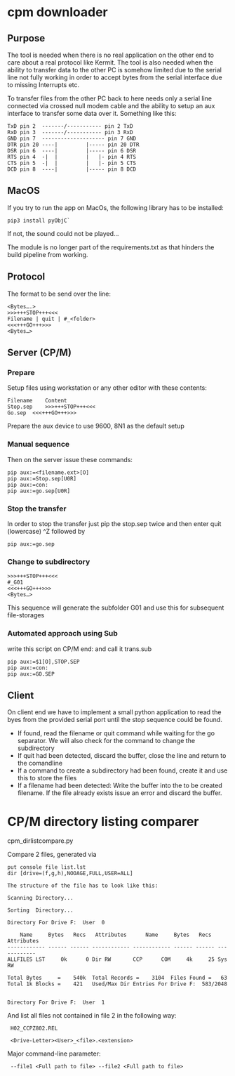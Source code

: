 # cpm downloader

## Purpose
The tool is needed when there is no real application on the other end to care about a real protocol like Kermit.
The tool is also needed when the ability to transfer data to the other PC is somehow limited due to the serial line not fully working
in order to accept bytes from the serial interface due to missing Interrupts etc.

To transfer files from the other PC back to here needs only a serial line connected via crossed null modem cable and
the ability to setup an aux interface to transfer some data over it. Something like this:

```
TxD pin	2  -------/----------- pin 2 TxD
RxD pin	3  -------/----------- pin 3 RxD
GND pin	7  -------------------- pin 7 GND
DTR pin	20 ----|         |----- pin 20 DTR
DSR pin	6  ----|         |----- pin 6 DSR
RTS pin	4  -|  |         |   |- pin 4 RTS
CTS pin	5  -|  |         |   |- pin 5 CTS
DCD pin	8  ----|         |----- pin 8 DCD
```

## MacOS
If you try to run the app on MacOs, the following library has to be installed:
```
pip3 install pyObjC`
```
If not, the sound could not be played...

The module is no longer part of the requirements.txt as that hinders the build pipeline from working.

## Protocol
The format to be send over the line:

```
<Bytes….>
>>>+++STOP+++<<<
Filename | quit | #_<folder>
<<<+++GO+++>>>
<Bytes…>
```

## Server (CP/M)
### Prepare
Setup files using workstation or any other editor with these contents:

```
Filename	Content
Stop.sep	>>>+++STOP+++<<<
Go.sep	<<<+++GO+++>>>
```
Prepare the aux device to use 9600, 8N1 as the default setup

### Manual sequence
Then on the server issue these commands:

```
pip aux:=<filename.ext>[O]
pip aux:=Stop.sep[U0R]
pip aux:=con:
pip aux:=go.sep[U0R]
```

### Stop the transfer
In order to stop the transfer just pip the stop.sep twice and then enter quit (lowercase) ^Z followed by

```
pip aux:=go.sep
```

### Change to subdirectory
```
>>>+++STOP+++<<<
#_G01
<<<+++GO+++>>>
<Bytes…>
```
This sequence will generate the subfolder G01 and use this for subsequent file-storages

### Automated approach using Sub
write this script on CP/M end: and call it trans.sub

```
pip aux:=$1[O],STOP.SEP
pip aux:=con:
pip aux:=GO.SEP
```

## Client
On client end we have to implement a small python application to read the byes from the provided serial port until the stop sequence could be found.

* If found, read the filename or quit command while waiting for the go separator. We will also check for the command to change the subdirectory
* If quit had been detected, discard the buffer, close the line and return to the comandline
* If a command to create a subdirectory had been found, create it and use this to store the files
* If a filename had been detected: Write the buffer into the to be created filename. If the file already exists issue an error and discard the buffer.

# CP/M directory listing comparer
cpm_dirlistcompare.py

Compare 2 files, generated via 

```
put console file list.lst
dir [drive=(f,g,h),NOOAGE,FULL,USER=ALL]

The structure of the file has to look like this:

Scanning Directory...

Sorting  Directory...

Directory For Drive F:  User  0

    Name     Bytes   Recs   Attributes      Name     Bytes   Recs   Attributes 
------------ ------ ------ ------------ ------------ ------ ------ ------------
ALLFILES LST     0k      0 Dir RW       CCP      COM     4k     25 Sys RW      

Total Bytes     =    540k  Total Records =    3104  Files Found =   63
Total 1k Blocks =    421   Used/Max Dir Entries For Drive F:  583/2048


Directory For Drive F:  User  1

```
And list all files not contained in file 2 in the following way:

```
 H02_CCPZ802.REL

 <Drive-Letter><User>_<file>.<extension>
```
Major command-line parameter:
```
 --file1 <Full path to file> --file2 <Full path to file>
```
